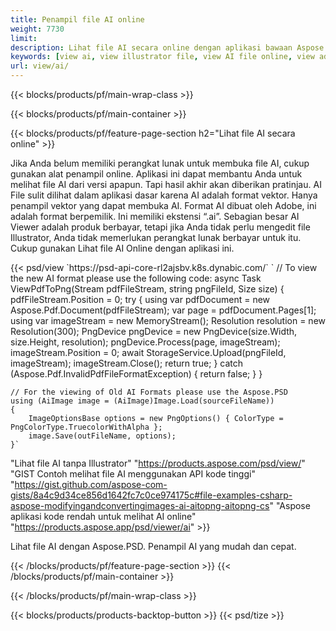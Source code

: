 ```yaml
---
title: Penampil file AI online
weight: 7730
limit: 
description: Lihat file AI secara online dengan aplikasi bawaan Aspose
keywords: [view ai, view illustrator file, view AI file online, view adobe illustrator, ai file preview, ai format view]
url: view/ai/
---
```


{{< blocks/products/pf/main-wrap-class >}}


{{< blocks/products/pf/main-container >}}

{{< blocks/products/pf/feature-page-section h2="Lihat file AI secara online" >}}
<p>Jika Anda belum memiliki perangkat lunak untuk membuka file AI, cukup gunakan alat penampil online. Aplikasi ini dapat membantu Anda untuk melihat file AI dari versi apapun. Tapi hasil akhir akan diberikan pratinjau. AI File sulit dilihat dalam aplikasi dasar karena AI adalah format vektor. Hanya penampil vektor yang dapat membuka AI. Format AI dibuat oleh Adobe, ini adalah format berpemilik. Ini memiliki ekstensi “.ai”. Sebagian besar AI Viewer adalah produk berbayar, tetapi jika Anda tidak perlu mengedit file Illustrator, Anda tidak memerlukan perangkat lunak berbayar untuk itu. Cukup gunakan Lihat file AI Online dengan aplikasi ini.</p>
{{< psd/view `https://psd-api-core-rl2ajsbv.k8s.dynabic.com/` 
`	// To view the new AI format please use the following code:
	async Task<bool> ViewPdfToPng(Stream pdfFileStream, string pngFileId, Size size)
	{
		pdfFileStream.Position = 0;
		try
		{
			using var pdfDocument = new Aspose.Pdf.Document(pdfFileStream);
			var page = pdfDocument.Pages[1];
			using var imageStream = new MemoryStream();
			Resolution resolution = new Resolution(300);
			PngDevice pngDevice = new PngDevice(size.Width, size.Height, resolution);
			pngDevice.Process(page, imageStream);
			imageStream.Position = 0;
			await StorageService.Upload(pngFileId, imageStream);
			imageStream.Close();
			return true;
		}
		catch (Aspose.Pdf.InvalidPdfFileFormatException)
		{
			return false;
		}
	}
	
	// For the viewing of Old AI Formats please use the Aspose.PSD
	using (AiImage image = (AiImage)Image.Load(sourceFileName))
	{
		ImageOptionsBase options = new PngOptions() { ColorType = PngColorType.TruecolorWithAlpha };
		image.Save(outFileName, options);
	}` 
"Lihat file AI tanpa Illustrator" "https://products.aspose.com/psd/view/" 
"GIST Contoh melihat file AI menggunakan API kode tinggi" "https://gist.github.com/aspose-com-gists/8a4c9d34ce856d1642fc7c0ce974175c#file-examples-csharp-aspose-modifyingandconvertingimages-ai-aitopng-aitopng-cs" 
"Aspose aplikasi kode rendah untuk melihat AI online" "https://products.aspose.app/psd/viewer/ai" >}}
<p>Lihat file AI dengan Aspose.PSD. Penampil AI yang mudah dan cepat.</p>
{{< /blocks/products/pf/feature-page-section >}}
{{< /blocks/products/pf/main-container >}}


{{< /blocks/products/pf/main-wrap-class >}}

{{< blocks/products/products-backtop-button >}}
{{< psd/tize >}}

